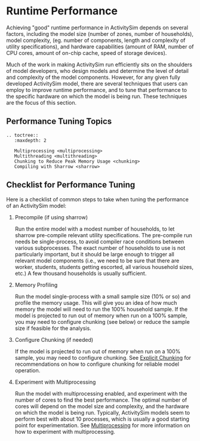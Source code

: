 # Runtime Performance

Achieving "good" runtime performance in ActivitySim depends on several factors,
including the model size (number of zones, number of households), model complexity,
(eg. number of components, length and complexity of utility specifications), and
hardware capabilities (amount of RAM, number of CPU cores, amount of on-chip cache,
speed of storage devices).

Much of the work in making ActivitySim run efficiently sits on the shoulders of
model developers, who design models and determine the level of detail and complexity
of the model components. However, for any given fully developed ActivitySim model,
there are several techniques that users can employ to improve runtime performance,
and to tune that performance to the specific hardware on which the model is being run.
These techniques are the focus of this section.

## Performance Tuning Topics
```{eval-rst}
.. toctree::
   :maxdepth: 2

   Multiprocessing <multiprocessing>
   Multithreading <multithreading>
   Chunking to Reduce Peak Memory Usage <chunking>
   Compiling with Sharrow <sharrow>
```

## Checklist for Performance Tuning

Here is a checklist of common steps to take when tuning the performance of an
ActivitySim model:

1. Precompile (if using sharrow)

    Run the entire model with a modest number of households, to let sharrow
    pre-compile relevant utility specifications.  The pre-compile run needs be
    single-process, to avoid compiler race conditions between various subprocesses.
    The exact number of households to use is not particularly important, but it
    should be large enough to trigger all relevant model components (i.e., we need
    to be sure that there are worker, students, students getting escorted, all various
    household sizes, etc.)  A few thousand households is usually sufficient.

2. Memory Profiling

    Run the model single-process with a small sample size (10% or so) and profile
    the memory usage. This will give you an idea of how much memory the model will
    need to run the 100% household sample.  If the model is projected to run out of
    memory when run on a 100% sample, you may need to configure chunking (see below)
    or reduce the sample size if feasible for the analysis.

3. Configure Chunking (if needed)

    If the model is projected to run out of memory when run on a 100% sample, you
    may need to configure chunking.  See [Explicit Chunking](chunking.md#explicit-chunking)
    for recommendations on how to configure chunking for reliable model operation.

4. Experiment with Multiprocessing

    Run the model with multiprocessing enabled, and experiment with the number of
    cores to find the best performance.  The optimal number of cores will depend on
    the model size and complexity, and the hardware on which the model is being run.
    Typically, ActivitySim models seem to perform best with about 10 processes, which
    is usually a good starting point for experimentation. See [Multiprocessing](multiprocessing.md)
    for more information on how to experiment with multiprocessing.
